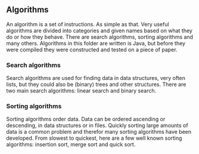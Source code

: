 ## Algorithms

An algorithm is a set of instructions. As simple as that. Very useful algorithms are divided into categories
and given names based on what they do or how they behave. There are search algorithms, sorting algorithms and
many others. Algorithms in this folder are written is Java, but before they were compiled they were constructed
and tested on a piece of paper.

### Search algorithms

Search algorithms are used for finding data in data structures, very often lists, but they could also be
(binary) trees and other structures. There are two main search algorithms: linear search and binary search.

### Sorting algorithms

Sorting algorithms order data. Data can be ordered ascending or descending, in data structures or in files.
Quickly sorting large amounts of data is a common problem and therefor many sorting algorithms have been
developed. From slowest to quickest, here are a few well known sorting algorithms: insertion sort,
merge sort and quick sort.
